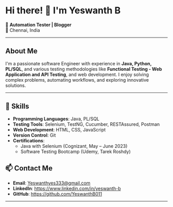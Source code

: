 # Hi there! 👋 I'm Yeswanth B  

🌟 **Automation Tester | Blogger**  
📍 Chennai, India  

---

## About Me  

I'm a passionate software Engineer with experience in **Java, Python, PL/SQL**, and various testing methodologies like **Functional Testing - Web Application and API Testing**, and web development. I enjoy solving complex problems, automating workflows, and exploring innovative solutions.  

---

## 🚀 Skills  

- **Programming Languages**: Java, PL/SQL  
- **Testing Tools**: Selenium, TestNG, Cucumber, RESTAssured, Postman  
- **Web Development**: HTML, CSS, JavaScript  
- **Version Control**: Git  
- **Certifications**:  
  - Java with Selenium (Cognizant, May – June 2023)  
  - Software Testing Bootcamp (Udemy, Tarek Roshdy)  


## 📫 Contact Me  

- **Email**: Yeswanthyes333@gmail.com  
- **LinkedIn**: https://www.linkedin.com/in/yeswanth-b
- **GitHub**: https://github.com/YeswanthB011  

---
